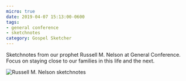 ```yaml
---
micro: true
date: 2019-04-07 15:13:00-0600
tags:
- general conference
- sketchnotes
category: Gospel Sketcher
---
```


Sketchnotes from our prophet Russell M. Nelson at General Conference. Focus on staying close to our families in this life and the next.

<img src="https://media.bennorris.org/images/gospelsketcher/uploads/2019/0a5fd1de93.jpg" alt="Russell M. Nelson sketchnotes" />